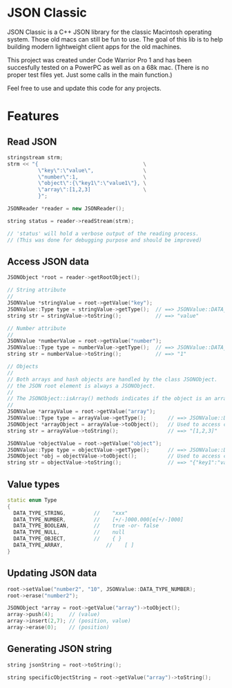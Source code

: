 # JSON Classic

JSON Classic is a C++ JSON library for the classic Macintosh operating system. Those old macs can still be fun to use. The goal of this lib is to help building modern lightweight client apps for the old machines.

This project was created under Code Warrior Pro 1 and has been succesfully tested on a PowerPC as well as on a 68k mac. (There is no proper test files yet. Just some calls in the main function.)

Feel free to use and update this code for any projects.


# Features

## Read JSON

```c++
stringstream strm;
strm << "{                                  \
          \"key\":\"value\",                \
          \"number\":1,                     \
          \"object\":{\"key1\":\"value1\"}, \
          \"array\":[1,2,3]                 \
          }";

JSONReader *reader = new JSONReader();

string status = reader->readStream(strm);

// 'status' will hold a verbose output of the reading process.
// (This was done for debugging purpose and should be improved)
```

## Access JSON data

```c++
JSONObject *root = reader->getRootObject();

// String attribute
//
JSONValue *stringValue = root->getValue("key");
JSONValue::Type type = stringValue->getType();  // ==> JSONValue::DATA_TYPE_STRING
string str = stringValue->toString();           // ==> "value"

// Number attribute
//
JSONValue *numberValue = root->getValue("number");
JSONValue::Type type = numberValue->getType();  // ==> JSONValue::DATA_TYPE_NUMBER
string str = numberValue->toString();           // ==> "1"

// Objects
//
// Both arrays and hash objects are handled by the class JSONObject.
// the JSON root element is always a JSONObject. 
// 
// The JSONObject::isArray() methods indicates if the object is an array.
//
JSONValue *arrayValue = root->getValue("array");
JSONValue::Type type = arrayValue->getType();       // ==> JSONValue::DATA_TYPE_ARRAY
JSONObject *arrayObject = arrayValue->toObject();   // Used to access child elements
string str = arrayValue->toString();                // ==> "[1,2,3]"

JSONValue *objectValue = root->getValue("object");
JSONValue::Type type = objectValue->getType();      // ==> JSONValue::DATA_TYPE_OBJECT
JSONObject *obj = objectValue->toObject();          // Used to access child elements
string str = objectValue->toString();               // ==> "{"key1":"value1"}"
```

## Value types

```c++
static enum Type
{
  DATA_TYPE_STRING,        	//    "xxx"
  DATA_TYPE_NUMBER,        	//    [+/-]000.000[e[+/-]000]
  DATA_TYPE_BOOLEAN,       	//    true -or- false
  DATA_TYPE_NULL,          	//    null
  DATA_TYPE_OBJECT,        	//    { }
  DATA_TYPE_ARRAY,   			//    [ ]
}
```

## Updating JSON data

```c++
root->setValue("number2", "10", JSONValue::DATA_TYPE_NUMBER);
root->erase("number2");

JSONObject *array = root->getValue("array")->toObject();
array->push(4);     // (value)
array->insert(2,7); // (position, value)
array->erase(0);    // (position)
```

## Generating JSON string

```c++
string jsonString = root->toString();

string specificObjectString = root->getValue("array")->toString();
```


